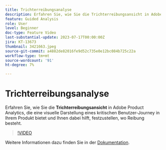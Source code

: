 ```yaml
---
title: Trichterreibungsanalyse
description: Erfahren Sie, wie Sie die Trichterreibungsansicht in Adobe Product Analytics verwenden, die eine visuelle Darstellung eines kritischen Anwender-Journey in Ihrem Produkt bietet und Ihnen dabei hilft, festzustellen, wo es Reibung gibt.
feature: Guided Analysis
role: User
level: Beginner
doc-type: Feature Video
last-substantial-update: 2023-07-17T00:00:00Z
jira: KT-13673
thumbnail: 3421663.jpeg
source-git-commit: a4882de82016fe9d52c735e0e12bc084b725c22a
workflow-type: tm+mt
source-wordcount: '91'
ht-degree: 7%

---
```



# Trichterreibungsanalyse

Erfahren Sie, wie Sie die **Trichterreibungsansicht** in Adobe Product Analytics, die eine visuelle Darstellung eines kritischen Benutzer-Journey in Ihrem Produkt bietet und Ihnen dabei hilft, festzustellen, wo Reibung besteht.

>[!VIDEO](https://video.tv.adobe.com/v/3421663/?learn=on)

Weitere Informationen dazu finden Sie in der [Dokumentation](https://experienceleague.adobe.com/docs/analytics-platform/using/guided-analysis/funnel/friction.html).
